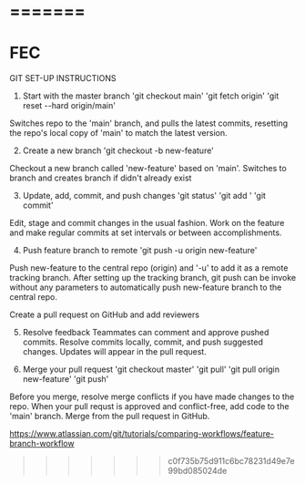 =======
=======
# FEC
GIT SET-UP INSTRUCTIONS

1. Start with the master branch
'git checkout main'
'git fetch origin'
'git reset --hard origin/main'

Switches repo to the 'main' branch, and pulls the latest commits, resetting the repo's local copy of 'main' to match the latest version.

2. Create a new branch
'git checkout -b new-feature'

Checkout a new branch called 'new-feature' based on 'main'. Switches to branch and creates branch if didn't already exist

3. Update, add, commit, and push changes
'git status'
'git add <some-file>'
'git commit'

Edit, stage and commit changes in the usual fashion. Work on the feature and make regular commits at set intervals or between accomplishments.

4. Push feature branch to remote
'git push -u origin new-feature'

Push new-feature to the central repo (origin) and '-u' to add it as a remote tracking branch. After setting up the tracking branch, git push can be invoke without any parameters to automatically push new-feature branch to the central repo.

Create a pull request on GitHub and add reviewers

5. Resolve feedback
Teammates can comment and approve pushed commits. Resolve commits locally, commit, and push suggested changes. Updates will appear in the pull request.

6. Merge your pull request
'git checkout master'
'git pull'
'git pull origin new-feature'
'git push'

Before you merge, resolve merge conflicts if you have made changes to the repo. When your pull requst is approved and conflict-free, add code to the 'main' branch. Merge from the pull request in GitHub.

https://www.atlassian.com/git/tutorials/comparing-workflows/feature-branch-workflow
>>>>>>> c0f735b75d911c6bc78231d49e7e99bd085024de
